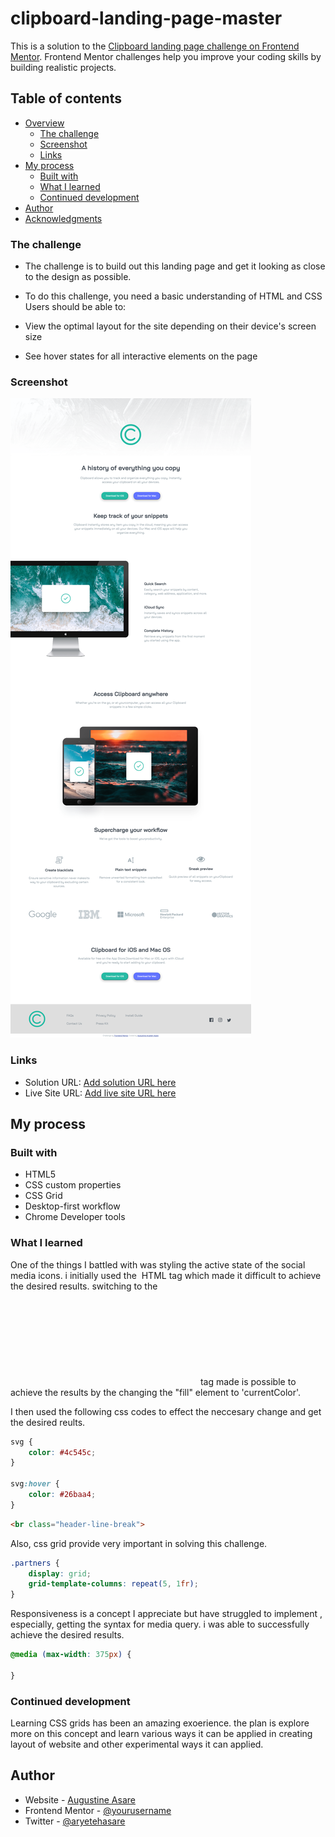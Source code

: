 # clipboard-landing-page-master
This is a solution to the [Clipboard landing page challenge on Frontend Mentor](https://www.frontendmentor.io/challenges/clipboard-landing-page-5cc9bccd6c4c91111378ecb9). Frontend Mentor challenges help you improve your coding skills by building realistic projects. 

## Table of contents

- [Overview](#overview)
  - [The challenge](#the-challenge)
  - [Screenshot](#screenshot)
  - [Links](#links)
- [My process](#my-process)
  - [Built with](#built-with)
  - [What I learned](#what-i-learned)
  - [Continued development](#continued-development)
- [Author](#author)
- [Acknowledgments](#acknowledgments)


### The challenge
- The challenge is to build out this landing page and get it looking as close to the design as possible.

- To do this challenge, you need a basic understanding of HTML and CSS
Users should be able to:

- View the optimal layout for the site depending on their device's screen size
- See hover states for all interactive elements on the page

### Screenshot

![](./images/Screenshot%202023-05-12%20at%2013-43-44%20Frontend%20Mentor%20Clipboard%20landing%20page.png)

### Links

- Solution URL: [Add solution URL here](https://github.com/AustinKing5/clipboard-landing-page-master)
- Live Site URL: [Add live site URL here](https://your-live-site-url.com)

## My process

### Built with

- HTML5
- CSS custom properties
- CSS Grid
- Desktop-first workflow
- Chrome Developer tools


### What I learned

One of the things I battled with was styling the active state of the social media icons. i initially used the <img scr=""> HTML tag which made it difficult to achieve the desired results. switching to the <svg></svg> tag made is possible to achieve the results by the changing the "fill" element to 'currentColor'.

I then used the following css codes to effect the neccesary change and get the desired reults.
```css
svg {
    color: #4c545c;
}

svg:hover {
    color: #26baa4;
}
```

```html
<br class="header-line-break">

```
Also, css grid provide very important in solving this challenge.
```css
.partners {
    display: grid;
    grid-template-columns: repeat(5, 1fr);
}
```
Responsiveness is a concept I appreciate but have struggled to implement , especially, getting the syntax for media query. i was able to successfully achieve the desired results.
```CSS
@media (max-width: 375px) {

}
```

### Continued development

Learning CSS grids has been an amazing exoerience. the plan is explore more on this concept and learn various ways it can be applied in creating layout of website and other experimental ways it can applied.


## Author

- Website - [Augustine Asare](https://github.com/AustinKing5)
- Frontend Mentor - [@yourusername](https://www.frontendmentor.io/profile/AustinKing5)
- Twitter - [@aryetehasare](https://www.twitter.com/aryetehasare)


